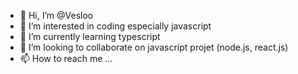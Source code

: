 - 👋 Hi, I’m @Vesloo
- 👀 I’m interested in coding especially javascript
- 🌱 I’m currently learning typescript
- 💞️ I’m looking to collaborate on javascript projet (node.js, react.js)
- 📫 How to reach me ...

<!---
Vesloo/Vesloo is a ✨ special ✨ repository because its `README.md` (this file) appears on your GitHub profile.
You can click the Preview link to take a look at your changes.
--->
